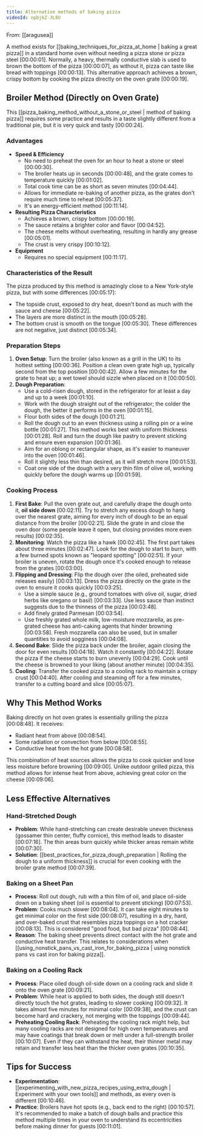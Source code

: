 ```yaml
---
title: Alternative methods of baking pizza
videoId: npbj6Z-JL8U
---
```


From: [[aragusea]] <br/> 

A method exists for [[baking_techniques_for_pizza_at_home | baking a great pizza]] in a standard home oven without needing a pizza stone or pizza steel <a class="yt-timestamp" data-t="00:00:01">[00:00:01]</a>. Normally, a heavy, thermally conductive slab is used to brown the bottom of the pizza <a class="yt-timestamp" data-t="00:00:07">[00:00:07]</a>, as without it, pizza can taste like bread with toppings <a class="yt-timestamp" data-t="00:00:13">[00:00:13]</a>. This alternative approach achieves a brown, crispy bottom by cooking the pizza directly on the oven grate <a class="yt-timestamp" data-t="00:00:19">[00:00:19]</a>.

## Broiler Method (Directly on Oven Grate)

This [[pizza_baking_method_without_a_stone_or_steel | method of baking pizza]] requires some practice and results in a taste slightly different from a traditional pie, but it is very quick and tasty <a class="yt-timestamp" data-t="00:00:24">[00:00:24]</a>.

### Advantages
*   **Speed & Efficiency**
    *   No need to preheat the oven for an hour to heat a stone or steel <a class="yt-timestamp" data-t="00:00:30">[00:00:30]</a>.
    *   The broiler heats up in seconds <a class="yt-timestamp" data-t="00:00:48">[00:00:48]</a>, and the grate comes to temperature quickly <a class="yt-timestamp" data-t="00:01:02">[00:01:02]</a>.
    *   Total cook time can be as short as seven minutes <a class="yt-timestamp" data-t="00:04:44">[00:04:44]</a>.
    *   Allows for immediate re-baking of another pizza, as the grates don't require much time to reheat <a class="yt-timestamp" data-t="00:05:37">[00:05:37]</a>.
    *   It's an energy-efficient method <a class="yt-timestamp" data-t="00:11:14">[00:11:14]</a>.
*   **Resulting Pizza Characteristics**
    *   Achieves a brown, crispy bottom <a class="yt-timestamp" data-t="00:00:19">[00:00:19]</a>.
    *   The sauce retains a brighter color and flavor <a class="yt-timestamp" data-t="00:04:52">[00:04:52]</a>.
    *   The cheese melts without overheating, resulting in hardly any grease <a class="yt-timestamp" data-t="00:05:01">[00:05:01]</a>.
    *   The crust is very crispy <a class="yt-timestamp" data-t="00:10:12">[00:10:12]</a>.
*   **Equipment**
    *   Requires no special equipment <a class="yt-timestamp" data-t="00:11:17">[00:11:17]</a>.

### Characteristics of the Result
The pizza produced by this method is amazingly close to a New York-style pizza, but with some differences <a class="yt-timestamp" data-t="00:05:17">[00:05:17]</a>:
*   The topside crust, exposed to dry heat, doesn't bond as much with the sauce and cheese <a class="yt-timestamp" data-t="00:05:22">[00:05:22]</a>.
*   The layers are more distinct in the mouth <a class="yt-timestamp" data-t="00:05:28">[00:05:28]</a>.
*   The bottom crust is smooth on the tongue <a class="yt-timestamp" data-t="00:05:30">[00:05:30]</a>. These differences are not negative, just distinct <a class="yt-timestamp" data-t="00:05:34">[00:05:34]</a>.

### Preparation Steps
1.  **Oven Setup**: Turn the broiler (also known as a grill in the UK) to its hottest setting <a class="yt-timestamp" data-t="00:00:36">[00:00:36]</a>. Position a clean oven grate high up, typically second from the top position <a class="yt-timestamp" data-t="00:00:42">[00:00:42]</a>. Allow a few minutes for the grate to heat up; a wet towel should sizzle when placed on it <a class="yt-timestamp" data-t="00:00:50">[00:00:50]</a>.
2.  **Dough Preparation**:
    *   Use a cold-risen dough, stored in the refrigerator for at least a day and up to a week <a class="yt-timestamp" data-t="00:01:10">[00:01:10]</a>.
    *   Work with the dough straight out of the refrigerator; the colder the dough, the better it performs in the oven <a class="yt-timestamp" data-t="00:01:15">[00:01:15]</a>.
    *   Flour both sides of the dough <a class="yt-timestamp" data-t="00:01:21">[00:01:21]</a>.
    *   Roll the dough out to an even thickness using a rolling pin or a wine bottle <a class="yt-timestamp" data-t="00:01:27">[00:01:27]</a>. This method works best with uniform thickness <a class="yt-timestamp" data-t="00:01:28">[00:01:28]</a>. Roll and turn the dough like pastry to prevent sticking and ensure even expansion <a class="yt-timestamp" data-t="00:01:36">[00:01:36]</a>.
    *   Aim for an oblong or rectangular shape, as it's easier to maneuver into the oven <a class="yt-timestamp" data-t="00:01:46">[00:01:46]</a>.
    *   Roll it slightly less thin than desired, as it will stretch more <a class="yt-timestamp" data-t="00:01:53">[00:01:53]</a>.
    *   Coat one side of the dough with a very thin film of olive oil, working quickly before the dough warms up <a class="yt-timestamp" data-t="00:01:59">[00:01:59]</a>.

### Cooking Process
1.  **First Bake**: Pull the oven grate out, and carefully drape the dough onto it, **oil side down** <a class="yt-timestamp" data-t="00:02:11">[00:02:11]</a>. Try to stretch any excess dough to hang over the nearest grate, aiming for every inch of dough to be an equal distance from the broiler <a class="yt-timestamp" data-t="00:02:21">[00:02:21]</a>. Slide the grate in and close the oven door (some people leave it open, but closing provides more even results) <a class="yt-timestamp" data-t="00:02:35">[00:02:35]</a>.
2.  **Monitoring**: Watch the pizza like a hawk <a class="yt-timestamp" data-t="00:02:45">[00:02:45]</a>. The first part takes about three minutes <a class="yt-timestamp" data-t="00:02:47">[00:02:47]</a>. Look for the dough to start to burn, with a few burned spots known as "leopard spotting" <a class="yt-timestamp" data-t="00:02:51">[00:02:51]</a>. If your broiler is uneven, rotate the dough once it's cooked enough to release from the grates <a class="yt-timestamp" data-t="00:03:00">[00:03:00]</a>.
3.  **Flipping and Dressing**: Flip the dough over (the oiled, preheated side releases easily) <a class="yt-timestamp" data-t="00:03:13">[00:03:13]</a>. Dress the pizza directly on the grate in the oven to ensure it cooks quickly <a class="yt-timestamp" data-t="00:03:25">[00:03:25]</a>.
    *   Use a simple sauce (e.g., ground tomatoes with olive oil, sugar, dried herbs like oregano or basil) <a class="yt-timestamp" data-t="00:03:33">[00:03:33]</a>. Use less sauce than instinct suggests due to the thinness of the pizza <a class="yt-timestamp" data-t="00:03:48">[00:03:48]</a>.
    *   Add finely grated Parmesan <a class="yt-timestamp" data-t="00:03:54">[00:03:54]</a>.
    *   Use freshly grated whole milk, low-moisture mozzarella, as pre-grated cheese has anti-caking agents that hinder browning <a class="yt-timestamp" data-t="00:03:58">[00:03:58]</a>. Fresh mozzarella can also be used, but in smaller quantities to avoid sogginess <a class="yt-timestamp" data-t="00:04:08">[00:04:08]</a>.
4.  **Second Bake**: Slide the pizza back under the broiler, again closing the door for even results <a class="yt-timestamp" data-t="00:04:18">[00:04:18]</a>. Watch it constantly <a class="yt-timestamp" data-t="00:04:22">[00:04:22]</a>. Rotate the pizza if the cheese starts to burn unevenly <a class="yt-timestamp" data-t="00:04:29">[00:04:29]</a>. Cook until the cheese is browned to your liking (about another minute) <a class="yt-timestamp" data-t="00:04:35">[00:04:35]</a>.
5.  **Cooling**: Transfer the cooked pizza to a cooling rack to maintain a crispy crust <a class="yt-timestamp" data-t="00:04:40">[00:04:40]</a>. After cooling and steaming off for a few minutes, transfer to a cutting board and slice <a class="yt-timestamp" data-t="00:05:07">[00:05:07]</a>.

## Why This Method Works
Baking directly on hot oven grates is essentially grilling the pizza <a class="yt-timestamp" data-t="00:08:48">[00:08:48]</a>. It receives:
*   Radiant heat from above <a class="yt-timestamp" data-t="00:08:54">[00:08:54]</a>.
*   Some radiation or convection from below <a class="yt-timestamp" data-t="00:08:55">[00:08:55]</a>.
*   Conductive heat from the hot grate <a class="yt-timestamp" data-t="00:08:58">[00:08:58]</a>.

This combination of heat sources allows the pizza to cook quicker and lose less moisture before browning <a class="yt-timestamp" data-t="00:09:00">[00:09:00]</a>. Unlike outdoor grilled pizza, this method allows for intense heat from above, achieving great color on the cheese <a class="yt-timestamp" data-t="00:09:06">[00:09:06]</a>.

## Less Effective Alternatives

### Hand-Stretched Dough
*   **Problem**: While hand-stretching can create desirable uneven thickness (gossamer thin center, fluffy cornice), this method leads to disaster <a class="yt-timestamp" data-t="00:07:16">[00:07:16]</a>. The thin areas burn quickly while thicker areas remain white <a class="yt-timestamp" data-t="00:07:30">[00:07:30]</a>.
*   **Solution**: [[best_practices_for_pizza_dough_preparation | Rolling the dough to a uniform thickness]] is crucial for even cooking with the broiler grate method <a class="yt-timestamp" data-t="00:07:39">[00:07:39]</a>.

### Baking on a Sheet Pan
*   **Process**: Roll out dough, rub with a thin film of oil, and place oil-side down on a baking sheet (oil is essential to prevent sticking) <a class="yt-timestamp" data-t="00:07:53">[00:07:53]</a>.
*   **Problem**: Cooks much slower <a class="yt-timestamp" data-t="00:08:04">[00:08:04]</a>. It can take eight minutes to get minimal color on the first side <a class="yt-timestamp" data-t="00:08:07">[00:08:07]</a>, resulting in a dry, hard, and over-baked crust that resembles pizza toppings on a hot cracker <a class="yt-timestamp" data-t="00:08:13">[00:08:13]</a>. This is considered "good food, but bad pizza" <a class="yt-timestamp" data-t="00:08:44">[00:08:44]</a>.
*   **Reason**: The baking sheet prevents direct contact with the hot grate and conductive heat transfer. This relates to considerations when [[using_nonstick_pans_vs_cast_iron_for_baking_pizza | using nonstick pans vs cast iron for baking pizza]].

### Baking on a Cooling Rack
*   **Process**: Place oiled dough oil-side down on a cooling rack and slide it onto the oven grate <a class="yt-timestamp" data-t="00:09:21">[00:09:21]</a>.
*   **Problem**: While heat is applied to both sides, the dough still doesn't directly touch the hot grates, leading to slower cooking <a class="yt-timestamp" data-t="00:09:32">[00:09:32]</a>. It takes almost five minutes for minimal color <a class="yt-timestamp" data-t="00:09:38">[00:09:38]</a>, and the crust can become hard and crackery, not merging with the toppings <a class="yt-timestamp" data-t="00:09:44">[00:09:44]</a>.
*   **Preheating Cooling Rack**: Preheating the cooling rack might help, but many cooling racks are not designed for high oven temperatures and may have coatings that break down or melt under a full-strength broiler <a class="yt-timestamp" data-t="00:10:07">[00:10:07]</a>. Even if they can withstand the heat, their thinner metal may retain and transfer less heat than the thicker oven grates <a class="yt-timestamp" data-t="00:10:35">[00:10:35]</a>.

## Tips for Success
*   **Experimentation**: [[experimenting_with_new_pizza_recipes_using_extra_dough | Experiment with your own tools]] and methods, as every oven is different <a class="yt-timestamp" data-t="00:10:46">[00:10:46]</a>.
*   **Practice**: Broilers have hot spots (e.g., back end to the right) <a class="yt-timestamp" data-t="00:10:57">[00:10:57]</a>. It's recommended to make a batch of dough balls and practice this method multiple times in your oven to understand its eccentricities before making dinner for guests <a class="yt-timestamp" data-t="00:11:01">[00:11:01]</a>.